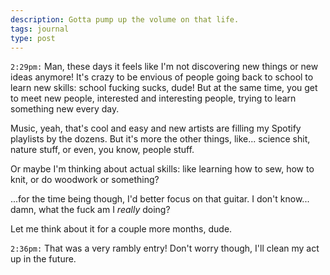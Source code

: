 ```yaml
---
description: Gotta pump up the volume on that life.
tags: journal
type: post
---
```


`2:29pm:` Man, these days it feels like I'm not discovering new things or new ideas anymore! It's crazy to be envious of people going back to school to learn new skills: school fucking sucks, dude! But at the same time, you get to meet new people, interested and interesting people, trying to learn something new every day.

Music, yeah, that's cool and easy and new artists are filling my Spotify playlists by the dozens. But it's more the other things, like... science shit, nature stuff, or even, you know, people stuff.

Or maybe I'm thinking about actual skills: like learning how to sew, how to knit, or do woodwork or something?

...for the time being though, I'd better focus on that guitar. I don't know... damn, what the fuck am I *really* doing?

Let me think about it for a couple more months, dude.

`2:36pm:` That was a very rambly entry! Don't worry though, I'll clean my act up in the future.

